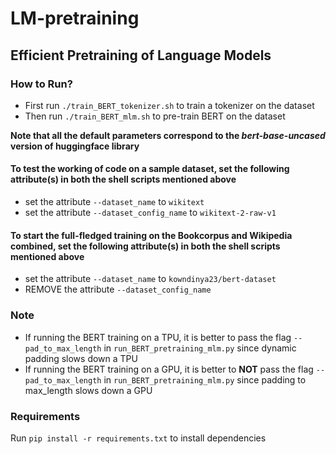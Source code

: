 # LM-pretraining
## Efficient Pretraining of Language Models

### How to Run?

- First run `./train_BERT_tokenizer.sh` to train a tokenizer on the dataset
- Then run `./train_BERT_mlm.sh` to pre-train BERT on the dataset

**Note that all the default parameters correspond to the *bert-base-uncased* version of huggingface library**

#### To test the working of code on a sample dataset, set the following attribute(s) in both the shell scripts mentioned above
 - set the attribute `--dataset_name` to `wikitext`
 - set the attribute `--dataset_config_name` to `wikitext-2-raw-v1`

#### To start the full-fledged training on the Bookcorpus and Wikipedia combined, set the following attribute(s) in both the shell scripts mentioned above
- set the attribute `--dataset_name` to `kowndinya23/bert-dataset`
- REMOVE the attribute `--dataset_config_name`

### Note
- If running the BERT training on a TPU, it is better to pass the flag `--pad_to_max_length` in `run_BERT_pretraining_mlm.py` since dynamic padding slows down a TPU
- If running the BERT training on a GPU, it is better to **NOT** pass the flag `--pad_to_max_length` in `run_BERT_pretraining_mlm.py` since padding to max_length slows down a GPU

### Requirements

Run `pip install -r requirements.txt` to install dependencies
